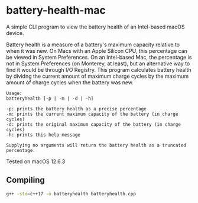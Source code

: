 # battery-health-mac
A simple CLI program to view the battery health of an Intel-based macOS device. 

Battery health is a measure of a battery's maximum capacity relative to when it was new. On Macs with an Apple Silicon CPU, this percentage can be viewed in System Preferences. On an Intel-based Mac, the percentage is not in System Preferences (on Monterey, at least), but an alternative way to find it would be through I/O Registry. This program calculates battery health by dividng the current amount of maximum charge cycles by the maximum amount of charge cycles when the battery was new.

```
Usage:
batteryhealth [-p | -m | -d | -h]

-p: prints the battery health as a precise percentage
-m: prints the current maximum capacity of the battery (in charge cycles)
-d: prints the original maximum capacity of the battery (in charge cycles)
-h: prints this help message

Supplying no arguments will return the battery health as a truncated percentage.
```
Tested on macOS 12.6.3

## Compiling
```bash
g++ -std=c++17 -o batteryhealth batteryhealth.cpp
```
